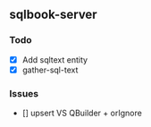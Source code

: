 ## sqlbook-server

### Todo

- [x] Add sqltext entity
- [x] gather-sql-text

### Issues

- [] upsert VS QBuilder + orIgnore
